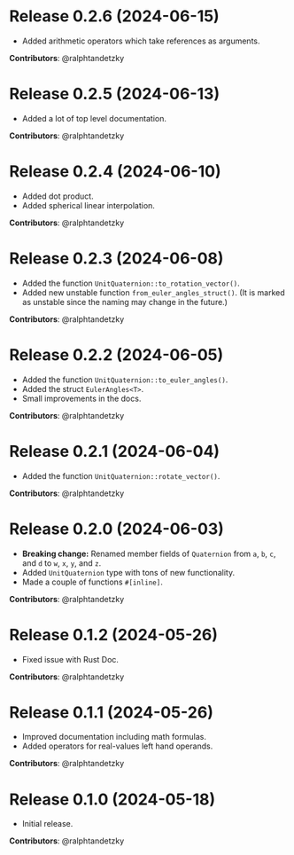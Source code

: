 # Release 0.2.6 (2024-06-15)

- Added arithmetic operators which take references as arguments.

**Contributors**: @ralphtandetzky


# Release 0.2.5 (2024-06-13)

- Added a lot of top level documentation.

**Contributors**: @ralphtandetzky


# Release 0.2.4 (2024-06-10)

- Added dot product.
- Added spherical linear interpolation.

**Contributors**: @ralphtandetzky


# Release 0.2.3 (2024-06-08)

- Added the function `UnitQuaternion::to_rotation_vector()`.
- Added new unstable function `from_euler_angles_struct()`. (It is marked
  as unstable since the naming may change in the future.)

**Contributors**: @ralphtandetzky


# Release 0.2.2 (2024-06-05)

- Added the function `UnitQuaternion::to_euler_angles()`.
- Added the struct `EulerAngles<T>`.
- Small improvements in the docs.

**Contributors**: @ralphtandetzky


# Release 0.2.1 (2024-06-04)

- Added the function `UnitQuaternion::rotate_vector()`.

**Contributors**: @ralphtandetzky


# Release 0.2.0 (2024-06-03)

- **Breaking change:** Renamed member fields of `Quaternion` from `a`, `b`, `c`,
  and `d` to `w`, `x`, `y`, and `z`.
- Added `UnitQuaternion` type with tons of new functionality.
- Made a couple of functions `#[inline]`.

**Contributors**: @ralphtandetzky


# Release 0.1.2 (2024-05-26)

- Fixed issue with Rust Doc.

**Contributors**: @ralphtandetzky


# Release 0.1.1 (2024-05-26)

- Improved documentation including math formulas.
- Added operators for real-values left hand operands.

**Contributors**: @ralphtandetzky


# Release 0.1.0 (2024-05-18)

- Initial release.

**Contributors**: @ralphtandetzky
